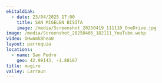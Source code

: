 ```yaml
---
ekitaldiak:
  - date: 23/04/2025 17:00
    title: SAN MIGELEN BISITA
    image: /media/Screenshot_20250419_111110_OneDrive.jpg
image: /media/Screenshot_20250405_182111_YouTube.webp
video: DHwAmkBhea0
layout: parroquia
locations:
  - name: San Pedro
    geo: 42.99143, -1.88167
title: mugiro
valley: Larraun
---
```

